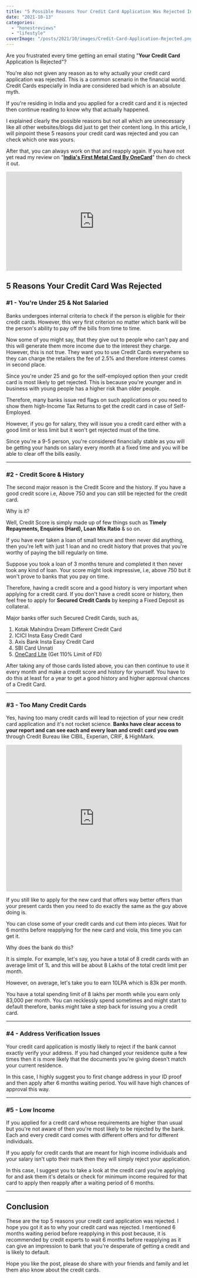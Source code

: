 ```yaml
---
title: "5 Possible Reasons Your Credit Card Application Was Rejected In India"
date: "2021-10-13"
categories: 
  - "honestreviews"
  - "lifestyle"
coverImage: "/posts/2021/10/images/Credit-Card-Application-Rejected.png"
---
```


Are you frustrated every time getting an email stating "**Your Credit Card** Application Is Rejected"?

You're also not given any reason as to why actually your credit card application was rejected. This is a common scenario in the financial world. Credit Cards especially in India are considered bad which is an absolute myth.

If you're residing in India and you applied for a credit card and it is rejected then continue reading to know why that actually happened.

I explained clearly the possible reasons but not all which are unnecessary like all other websites/blogs did just to get their content long. In this article, I will pinpoint these 5 reasons your credit card was rejected and you can check which one was yours.

After that, you can always work on that and reapply again. If you have not yet read my review on "**[India's First Metal Card By OneCard](https://sastaeinstein.com/onecard-credit-card-review/)**" then do check it out.

<iframe src="https://giphy.com/embed/1qhGTMssFf4OaDyN0u" width="480" height="270" frameborder="0" class="giphy-embed" allowfullscreen></iframe>

## 5 Reasons Your Credit Card Was Rejected

### #1 - **You're Under 25 & Not Salaried**

Banks undergoes internal criteria to check if the person is eligible for their credit cards. However, this very first criterion no matter which bank will be the person's ability to pay off the bills from time to time.

Now some of you might say, that they give out to people who can't pay and this will generate them more income due to the interest they charge. However, this is not true. They want you to use Credit Cards everywhere so they can charge the retailers the fee of 2.5% and therefore interest comes in second place.

Since you're under 25 and go for the self-employed option then your credit card is most likely to get rejected. This is because you're younger and in business with young people has a higher risk than older people.

Therefore, many banks issue red flags on such applications or you need to show them high-Income Tax Returns to get the credit card in case of Self-Employed.

However, if you go for salary, they will issue you a credit card either with a good limit or less limit but it won't get rejected must of the time.

Since you're a 9-5 person, you're considered financially stable as you will be getting your hands on salary every month at a fixed time and you will be able to clear off the bills easily.

* * *

### **#2 - Credit Score & History**

The second major reason is the Credit Score and the history. If you have a good credit score i.e, Above 750 and you can still be rejected for the credit card.

Why is it?

Well, Credit Score is simply made up of few things such as **Timely Repayments, Enquiries (Hard), Loan Mix Ratio** & so on.

If you have ever taken a loan of small tenure and then never did anything, then you're left with just 1 loan and no credit history that proves that you're worthy of paying the bill regularly on time.

Suppose you took a loan of 3 months tenure and completed it then never took any kind of loan. Your score might look impressive, i.e, above 750 but it won't prove to banks that you pay on time.

Therefore, having a credit score and a good history is very important when applying for a credit card. If you don't have a credit score or history, then feel free to apply for **Secured Credit Cards** by keeping a Fixed Deposit as collateral.

Major banks offer such Secured Credit Cards, such as,

1. Kotak Mahindra Dream Different Credit Card
2. ICICI Insta Easy Credit Card
3. Axis Bank Insta Easy Credit Card
4. SBI Card Unnati
5. [OneCard Lite](https://1cardapp.page.link/AsBc) (Get 110% Limit of FD)

After taking any of those cards listed above, you can then continue to use it every month and make a credit score and history for yourself. You have to do this at least for a year to get a good history and higher approval chances of a Credit Card.

* * *

### #**3 - Too Many Credit Cards**

Yes, having too many credit cards will lead to rejection of your new credit card application and it's not rocket science. **Banks have clear access to your report and can see each and every loan and cred**it **card** **you own** through Credit Bureau like CIBIL, Experian, CRIF, & HighMark.

<iframe src="https://giphy.com/embed/kt6rktnml8cPSdpHF9" width="480" height="400" frameborder="0" class="giphy-embed" allowfullscreen></iframe>

If you still like to apply for the new card that offers way better offers than your present cards then you need to do exactly the same as the guy above doing is.

You can close some of your credit cards and cut them into pieces. Wait for 6 months before reapplying for the new card and viola, this time you can get it.

Why does the bank do this?

It is simple. For example, let's say, you have a total of 8 credit cards with an average limit of 1L and this will be about 8 Lakhs of the total credit limit per month.

However, on average, let's take you to earn 10LPA which is 83k per month.

You have a total spending limit of 8 lakhs per month while you earn only 83,000 per month. You can recklessly spend sometimes and might start to default therefore, banks might take a step back for issuing you a credit card.

* * *

### **#4 - Address Verification Issues**

Your credit card application is mostly likely to reject if the bank cannot exactly verify your address. If you had changed your residence quite a few times then it is more likely that the documents you're giving doesn't match your current residence.

In this case, I highly suggest you to first change address in your ID proof and then apply after 6 months waiting period. You will have high chances of approval this way.

* * *

### **#5 - Low Income**

If you applied for a credit card whose requirements are higher than usual but you're not aware of then you're most likely to be rejected by the bank. Each and every credit card comes with different offers and for different individuals.

If you apply for credit cards that are meant for high income individuals and your salary isn't upto their mark then they will simply reject your application.

In this case, I suggest you to take a look at the credit card you're applying for and ask them it's details or check for minimum income required for that card to apply then reapply after a waiting period of 6 months.

* * *

## Conclusion

These are the top 5 reasons your credit card application was rejected. I hope you got it as to why your credit card was rejected. I mentioned 6 months waiting period before reapplying in this post because, it is recommended by credit experts to wait 6 months before reapplying as it can give an impression to bank that you're desperate of getting a credit and is likely to default.

Hope you like the post, please do share with your friends and family and let them also know about the credit cards.
